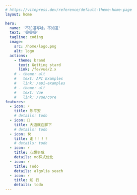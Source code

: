 ```yaml
---
# https://vitepress.dev/reference/default-theme-home-page
layout: home

hero:
  name: '不知道写啥，不知道'
  text: '😄😄😄'
  tagline: coding
  image:
    src: /home/logo.png
    alt: logo
  actions:
    - theme: brand
      text: Getting stard
      link: /fe/vue/2.x
    # - theme: alt
    #   text: API Examples
    #   link: /api-examples
    # - theme: alt
    #   text: Vue
    #   link: /vue/core
features:
  - icon: ⚡️
    title: 陈平安
    # details: todo
  - icon: 🖖
    title: 大道就在脚下
    # details: todo
  - icon: 🛠️
    title: 走！！！！
    # details: todo
  - icon: ⚡️
    title: 心想事成
    details: md样式优化
  - icon: ⚡️
    title: Todo
    details: algolia seach
  - icon: ⚡️
    title: 知 行
    details: todo
---
```

